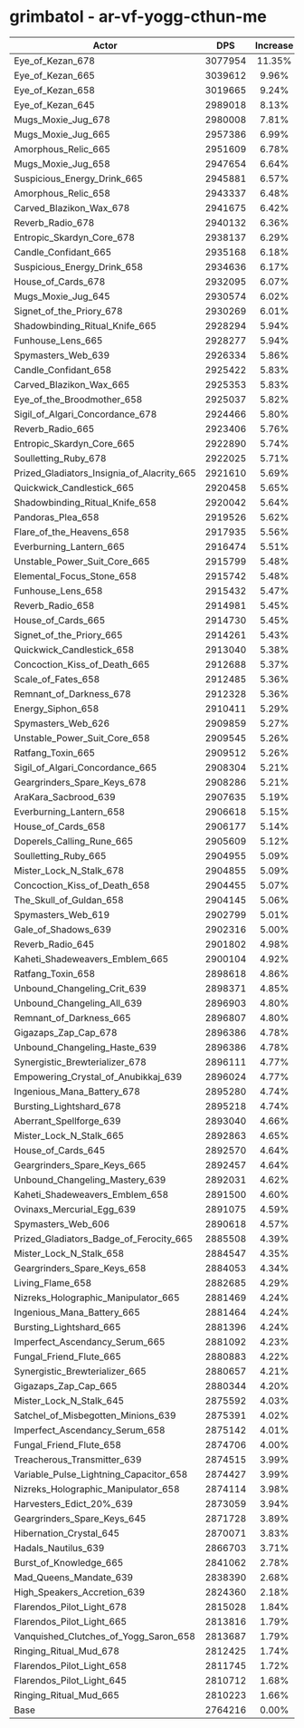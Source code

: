 # grimbatol - ar-vf-yogg-cthun-me
| Actor | DPS | Increase |
|---|:---:|:---:|
|Eye_of_Kezan_678|3077954|11.35%|
|Eye_of_Kezan_665|3039612|9.96%|
|Eye_of_Kezan_658|3019665|9.24%|
|Eye_of_Kezan_645|2989018|8.13%|
|Mugs_Moxie_Jug_678|2980008|7.81%|
|Mugs_Moxie_Jug_665|2957386|6.99%|
|Amorphous_Relic_665|2951609|6.78%|
|Mugs_Moxie_Jug_658|2947654|6.64%|
|Suspicious_Energy_Drink_665|2945881|6.57%|
|Amorphous_Relic_658|2943337|6.48%|
|Carved_Blazikon_Wax_678|2941675|6.42%|
|Reverb_Radio_678|2940132|6.36%|
|Entropic_Skardyn_Core_678|2938137|6.29%|
|Candle_Confidant_665|2935168|6.18%|
|Suspicious_Energy_Drink_658|2934636|6.17%|
|House_of_Cards_678|2932095|6.07%|
|Mugs_Moxie_Jug_645|2930574|6.02%|
|Signet_of_the_Priory_678|2930269|6.01%|
|Shadowbinding_Ritual_Knife_665|2928294|5.94%|
|Funhouse_Lens_665|2928277|5.94%|
|Spymasters_Web_639|2926334|5.86%|
|Candle_Confidant_658|2925422|5.83%|
|Carved_Blazikon_Wax_665|2925353|5.83%|
|Eye_of_the_Broodmother_658|2925037|5.82%|
|Sigil_of_Algari_Concordance_678|2924466|5.80%|
|Reverb_Radio_665|2923406|5.76%|
|Entropic_Skardyn_Core_665|2922890|5.74%|
|Soulletting_Ruby_678|2922025|5.71%|
|Prized_Gladiators_Insignia_of_Alacrity_665|2921610|5.69%|
|Quickwick_Candlestick_665|2920458|5.65%|
|Shadowbinding_Ritual_Knife_658|2920042|5.64%|
|Pandoras_Plea_658|2919526|5.62%|
|Flare_of_the_Heavens_658|2917935|5.56%|
|Everburning_Lantern_665|2916474|5.51%|
|Unstable_Power_Suit_Core_665|2915799|5.48%|
|Elemental_Focus_Stone_658|2915742|5.48%|
|Funhouse_Lens_658|2915432|5.47%|
|Reverb_Radio_658|2914981|5.45%|
|House_of_Cards_665|2914730|5.45%|
|Signet_of_the_Priory_665|2914261|5.43%|
|Quickwick_Candlestick_658|2913040|5.38%|
|Concoction_Kiss_of_Death_665|2912688|5.37%|
|Scale_of_Fates_658|2912485|5.36%|
|Remnant_of_Darkness_678|2912328|5.36%|
|Energy_Siphon_658|2910411|5.29%|
|Spymasters_Web_626|2909859|5.27%|
|Unstable_Power_Suit_Core_658|2909545|5.26%|
|Ratfang_Toxin_665|2909512|5.26%|
|Sigil_of_Algari_Concordance_665|2908304|5.21%|
|Geargrinders_Spare_Keys_678|2908286|5.21%|
|AraKara_Sacbrood_639|2907635|5.19%|
|Everburning_Lantern_658|2906618|5.15%|
|House_of_Cards_658|2906177|5.14%|
|Doperels_Calling_Rune_665|2905609|5.12%|
|Soulletting_Ruby_665|2904955|5.09%|
|Mister_Lock_N_Stalk_678|2904855|5.09%|
|Concoction_Kiss_of_Death_658|2904455|5.07%|
|The_Skull_of_Guldan_658|2904145|5.06%|
|Spymasters_Web_619|2902799|5.01%|
|Gale_of_Shadows_639|2902316|5.00%|
|Reverb_Radio_645|2901802|4.98%|
|Kaheti_Shadeweavers_Emblem_665|2900104|4.92%|
|Ratfang_Toxin_658|2898618|4.86%|
|Unbound_Changeling_Crit_639|2898371|4.85%|
|Unbound_Changeling_All_639|2896903|4.80%|
|Remnant_of_Darkness_665|2896807|4.80%|
|Gigazaps_Zap_Cap_678|2896386|4.78%|
|Unbound_Changeling_Haste_639|2896386|4.78%|
|Synergistic_Brewterializer_678|2896111|4.77%|
|Empowering_Crystal_of_Anubikkaj_639|2896024|4.77%|
|Ingenious_Mana_Battery_678|2895280|4.74%|
|Bursting_Lightshard_678|2895218|4.74%|
|Aberrant_Spellforge_639|2893040|4.66%|
|Mister_Lock_N_Stalk_665|2892863|4.65%|
|House_of_Cards_645|2892570|4.64%|
|Geargrinders_Spare_Keys_665|2892457|4.64%|
|Unbound_Changeling_Mastery_639|2892031|4.62%|
|Kaheti_Shadeweavers_Emblem_658|2891500|4.60%|
|Ovinaxs_Mercurial_Egg_639|2891075|4.59%|
|Spymasters_Web_606|2890618|4.57%|
|Prized_Gladiators_Badge_of_Ferocity_665|2885508|4.39%|
|Mister_Lock_N_Stalk_658|2884547|4.35%|
|Geargrinders_Spare_Keys_658|2884053|4.34%|
|Living_Flame_658|2882685|4.29%|
|Nizreks_Holographic_Manipulator_665|2881469|4.24%|
|Ingenious_Mana_Battery_665|2881464|4.24%|
|Bursting_Lightshard_665|2881396|4.24%|
|Imperfect_Ascendancy_Serum_665|2881092|4.23%|
|Fungal_Friend_Flute_665|2880883|4.22%|
|Synergistic_Brewterializer_665|2880657|4.21%|
|Gigazaps_Zap_Cap_665|2880344|4.20%|
|Mister_Lock_N_Stalk_645|2875592|4.03%|
|Satchel_of_Misbegotten_Minions_639|2875391|4.02%|
|Imperfect_Ascendancy_Serum_658|2875142|4.01%|
|Fungal_Friend_Flute_658|2874706|4.00%|
|Treacherous_Transmitter_639|2874515|3.99%|
|Variable_Pulse_Lightning_Capacitor_658|2874427|3.99%|
|Nizreks_Holographic_Manipulator_658|2874114|3.98%|
|Harvesters_Edict_20%_639|2873059|3.94%|
|Geargrinders_Spare_Keys_645|2871728|3.89%|
|Hibernation_Crystal_645|2870071|3.83%|
|Hadals_Nautilus_639|2866703|3.71%|
|Burst_of_Knowledge_665|2841062|2.78%|
|Mad_Queens_Mandate_639|2838390|2.68%|
|High_Speakers_Accretion_639|2824360|2.18%|
|Flarendos_Pilot_Light_678|2815028|1.84%|
|Flarendos_Pilot_Light_665|2813816|1.79%|
|Vanquished_Clutches_of_Yogg_Saron_658|2813687|1.79%|
|Ringing_Ritual_Mud_678|2812425|1.74%|
|Flarendos_Pilot_Light_658|2811745|1.72%|
|Flarendos_Pilot_Light_645|2810712|1.68%|
|Ringing_Ritual_Mud_665|2810223|1.66%|
|Base|2764216|0.00%|
